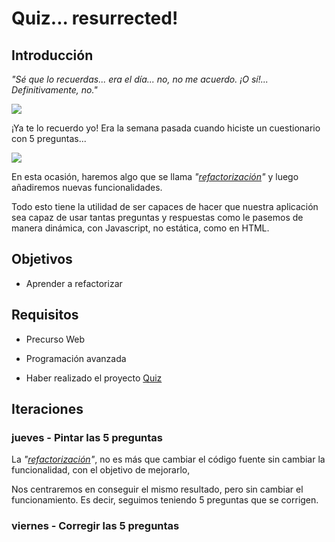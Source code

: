 # Quiz... resurrected! #

## Introducción ##

_"Sé que lo recuerdas... era el día... no, no me acuerdo. ¡O sí!... Definitivamente, no."_

![](https://media.giphy.com/media/TgmOF4T3OoUo7XOfAX/giphy.gif)

¡Ya te lo recuerdo yo! Era la semana pasada cuando hiciste un cuestionario con 5 preguntas...

![](https://media.giphy.com/media/TGWMFPzduIHAdc3Fxn/giphy.gif)

En esta ocasión, haremos algo que se llama _"[refactorización](https://blog.ahierro.es/refactorizacion-de-codigo/)"_ y luego añadiremos nuevas funcionalidades.

Todo esto tiene la utilidad de ser capaces de hacer que nuestra aplicación sea capaz de usar tantas preguntas y respuestas como le pasemos de manera dinámica, con Javascript, no estática, como en HTML.

## Objetivos ##

- Aprender a refactorizar

## Requisitos ##

- Precurso Web

- Programación avanzada

- Haber realizado el proyecto [Quiz](https://github.com/TheBridge-FullStackDeveloper/proyectos-quiz)

## Iteraciones ##

### jueves - Pintar las 5 preguntas ###

La _"[refactorización](https://blog.ahierro.es/refactorizacion-de-codigo/)"_, no es más que cambiar el código fuente sin cambiar la funcionalidad, con el objetivo de mejorarlo,

Nos centraremos en conseguir el mismo resultado, pero sin cambiar el funcionamiento. Es decir, seguimos teniendo 5 preguntas que se corrigen.

### viernes - Corregir las 5 preguntas ###
